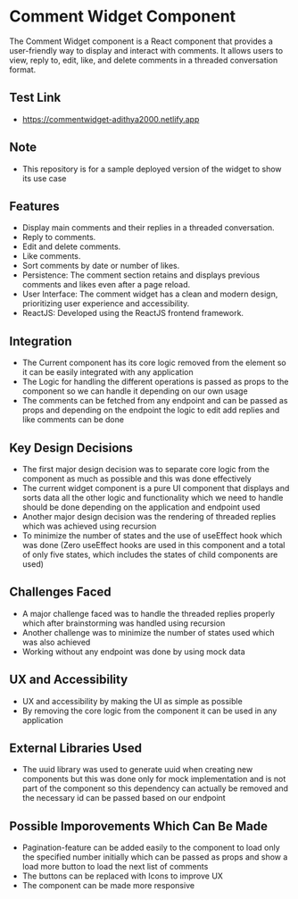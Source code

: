 # Comment Widget Component

The Comment Widget component is a React component that provides a user-friendly way to display and interact with comments. It allows users to view, reply to, edit, like, and delete comments in a threaded conversation format.

## Test Link

- https://commentwidget-adithya2000.netlify.app

## Note

- This repository is for a sample deployed version of the widget to show its use case

## Features

- Display main comments and their replies in a threaded conversation.
- Reply to comments.
- Edit and delete comments.
- Like comments.
- Sort comments by date or number of likes.
- Persistence: The comment section retains and displays previous comments and likes even after a page reload.
- User Interface: The comment widget has a clean and modern design, prioritizing user experience and accessibility.
- ReactJS: Developed using the ReactJS frontend framework.

## Integration

- The Current component has its core logic removed from the element so it can be easily integrated with any application
- The Logic for handling the different operations is passed as props to the component so we can handle it depending on our own usage
- The comments can be fetched from any endpoint and can be passed as props and depending on the endpoint the logic to edit add replies and like comments can be done

##  Key Design Decisions 

- The first major design decision was to separate core logic from the component as much as possible and this was done effectively
- The current widget component is a pure UI component that displays and sorts data all the other logic and functionality which we need to handle should be done depending on the application and endpoint used
- Another major design decision was the rendering of threaded replies which was achieved using recursion
- To minimize the number of states and the use of useEffect hook which was done (Zero useEffect hooks are used in this component and a total of only five states, which includes the states of child components are used)

## Challenges Faced

- A major challenge faced was to handle the threaded replies properly which after brainstorming was handled using recursion
- Another challenge was to minimize the number of states used which was also achieved
- Working without any endpoint was done by using mock data

## UX and Accessibility 

- UX and accessibility by making the UI as simple as possible
- By removing the core logic from the component it can be used in any application

## External Libraries Used

- The uuid library was used to generate uuid when creating new components but this was done only for mock implementation and is not part of the component so this dependency can actually be removed and the necessary id can be passed based on our endpoint

## Possible Imporovements Which Can Be Made

- Pagination-feature can be added easily to the component to load only the specified number initially which can be passed as props and show a load more button to load the next list of comments
- The buttons can be replaced with Icons to improve UX
- The component can be made more responsive
  
